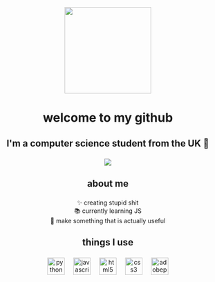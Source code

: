 <div align="center">
  <img height="200" src="https://i.ibb.co/ngBQqKb/standard.gif"  />
</div>

###

<h1 align="center">welcome to my github</h1>

###

<h2 align="center">I'm a computer science student from the UK  💂</h2>

###

<div align="center">
  <img src="https://visitor-badge.laobi.icu/badge?page_id=crunny.crunny&left_color=black&right_color=firebrick"  />
</div>

###

<h2 align="center">about me</h2>

###

<p align="center">✨ creating stupid shit<br>📚 currently learning JS<br>🎯 make something that is actually useful</p>

###

<h2 align="center">things I use</h2>

###

<div align="center">
  <img src="https://skillicons.dev/icons?i=py" height="40" alt="python logo"  />
  <img width="12" />
  <img src="https://skillicons.dev/icons?i=js" height="40" alt="javascript logo"  />
  <img width="12" />
  <img src="https://skillicons.dev/icons?i=html" height="40" alt="html5 logo"  />
  <img width="12" />
  <img src="https://skillicons.dev/icons?i=css" height="40" alt="css3 logo"  />
  <img width="12" />
  <img src="https://skillicons.dev/icons?i=ps" height="40" alt="adobephotoshop logo"  />
</div>

###
